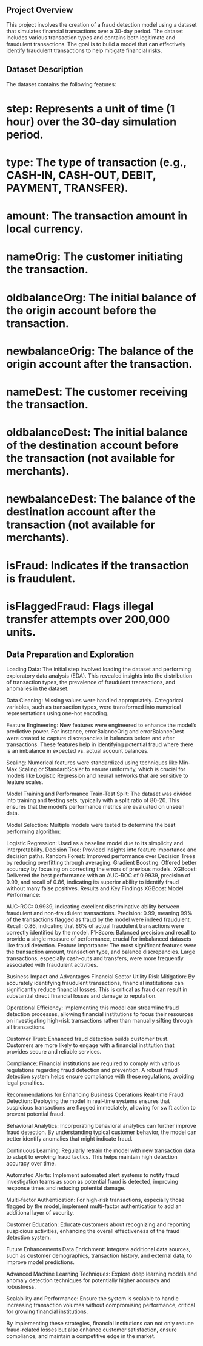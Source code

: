 ## Project Overview
This project involves the creation of a fraud detection model using a dataset that simulates financial transactions over a 30-day period. The dataset includes various transaction types and contains both legitimate and fraudulent transactions. The goal is to build a model that can effectively identify fraudulent transactions to help mitigate financial risks.

## Dataset Description
The dataset contains the following features:

# step: Represents a unit of time (1 hour) over the 30-day simulation period.
# type: The type of transaction (e.g., CASH-IN, CASH-OUT, DEBIT, PAYMENT, TRANSFER).
# amount: The transaction amount in local currency.
# nameOrig: The customer initiating the transaction.
# oldbalanceOrg: The initial balance of the origin account before the transaction.
# newbalanceOrig: The balance of the origin account after the transaction.
# nameDest: The customer receiving the transaction.
# oldbalanceDest: The initial balance of the destination account before the transaction (not available for merchants).
# newbalanceDest: The balance of the destination account after the transaction (not available for merchants).
# isFraud: Indicates if the transaction is fraudulent.
# isFlaggedFraud: Flags illegal transfer attempts over 200,000 units.

## Data Preparation and Exploration
Loading Data: The initial step involved loading the dataset and performing exploratory data analysis (EDA). This revealed insights into the distribution of transaction types, the prevalence of fraudulent transactions, and anomalies in the dataset.

Data Cleaning: Missing values were handled appropriately. Categorical variables, such as transaction types, were transformed into numerical representations using one-hot encoding.

Feature Engineering: New features were engineered to enhance the model’s predictive power. For instance, errorBalanceOrig and errorBalanceDest were created to capture discrepancies in balances before and after transactions. These features help in identifying potential fraud where there is an imbalance in expected vs. actual account balances.

Scaling: Numerical features were standardized using techniques like Min-Max Scaling or StandardScaler to ensure uniformity, which is crucial for models like Logistic Regression and neural networks that are sensitive to feature scales.

Model Training and Performance
Train-Test Split: The dataset was divided into training and testing sets, typically with a split ratio of 80-20. This ensures that the model’s performance metrics are evaluated on unseen data.

Model Selection: Multiple models were tested to determine the best performing algorithm:

Logistic Regression: Used as a baseline model due to its simplicity and interpretability.
Decision Tree: Provided insights into feature importance and decision paths.
Random Forest: Improved performance over Decision Trees by reducing overfitting through averaging.
Gradient Boosting: Offered better accuracy by focusing on correcting the errors of previous models.
XGBoost: Delivered the best performance with an AUC-ROC of 0.9939, precision of 0.99, and recall of 0.86, indicating its superior ability to identify fraud without many false positives.
Results and Key Findings
XGBoost Model Performance:

AUC-ROC: 0.9939, indicating excellent discriminative ability between fraudulent and non-fraudulent transactions.
Precision: 0.99, meaning 99% of the transactions flagged as fraud by the model were indeed fraudulent.
Recall: 0.86, indicating that 86% of actual fraudulent transactions were correctly identified by the model.
F1-Score: Balanced precision and recall to provide a single measure of performance, crucial for imbalanced datasets like fraud detection.
Feature Importance: The most significant features were the transaction amount, transaction type, and balance discrepancies. Large transactions, especially cash-outs and transfers, were more frequently associated with fraudulent activities.

Business Impact and Advantages
Financial Sector Utility
Risk Mitigation: By accurately identifying fraudulent transactions, financial institutions can significantly reduce financial losses. This is critical as fraud can result in substantial direct financial losses and damage to reputation.

Operational Efficiency: Implementing this model can streamline fraud detection processes, allowing financial institutions to focus their resources on investigating high-risk transactions rather than manually sifting through all transactions.

Customer Trust: Enhanced fraud detection builds customer trust. Customers are more likely to engage with a financial institution that provides secure and reliable services.

Compliance: Financial institutions are required to comply with various regulations regarding fraud detection and prevention. A robust fraud detection system helps ensure compliance with these regulations, avoiding legal penalties.

Recommendations for Enhancing Business Operations
Real-time Fraud Detection: Deploying the model in real-time systems ensures that suspicious transactions are flagged immediately, allowing for swift action to prevent potential fraud.

Behavioral Analytics: Incorporating behavioral analytics can further improve fraud detection. By understanding typical customer behavior, the model can better identify anomalies that might indicate fraud.

Continuous Learning: Regularly retrain the model with new transaction data to adapt to evolving fraud tactics. This helps maintain high detection accuracy over time.

Automated Alerts: Implement automated alert systems to notify fraud investigation teams as soon as potential fraud is detected, improving response times and reducing potential damage.

Multi-factor Authentication: For high-risk transactions, especially those flagged by the model, implement multi-factor authentication to add an additional layer of security.

Customer Education: Educate customers about recognizing and reporting suspicious activities, enhancing the overall effectiveness of the fraud detection system.

Future Enhancements
Data Enrichment: Integrate additional data sources, such as customer demographics, transaction history, and external data, to improve model predictions.

Advanced Machine Learning Techniques: Explore deep learning models and anomaly detection techniques for potentially higher accuracy and robustness.

Scalability and Performance: Ensure the system is scalable to handle increasing transaction volumes without compromising performance, critical for growing financial institutions.

By implementing these strategies, financial institutions can not only reduce fraud-related losses but also enhance customer satisfaction, ensure compliance, and maintain a competitive edge in the market.






